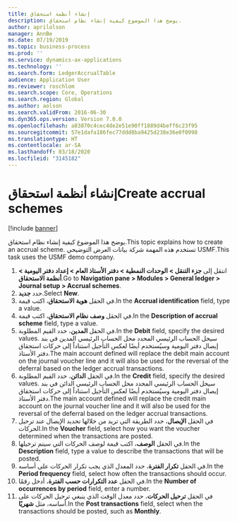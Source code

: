 ```yaml
---
title: إنشاء أنظمة استحقاق
description: يوضح هذا الموضوع كيفية إنشاء نظام استحقاق.
author: aprilolson
manager: AnnBe
ms.date: 07/19/2019
ms.topic: business-process
ms.prod: ''
ms.service: dynamics-ax-applications
ms.technology: ''
ms.search.form: LedgerAccrualTable
audience: Application User
ms.reviewer: roschlom
ms.search.scope: Core, Operations
ms.search.region: Global
ms.author: aolson
ms.search.validFrom: 2016-06-30
ms.dyn365.ops.version: Version 7.0.0
ms.openlocfilehash: a83870c4cec4de2e51e90ff1889d4beff6c23f95
ms.sourcegitcommit: 57e1dafa186fec77ddd8ba9425d238e36e0f0998
ms.translationtype: HT
ms.contentlocale: ar-SA
ms.lasthandoff: 03/18/2020
ms.locfileid: "3145182"
---
```

# <a name="create-accrual-schemes"></a><span data-ttu-id="0cd75-103">إنشاء أنظمة استحقاق</span><span class="sxs-lookup"><span data-stu-id="0cd75-103">Create accrual schemes</span></span>

[!include [banner](../../includes/banner.md)]

<span data-ttu-id="0cd75-104">يوضح هذا الموضوع كيفية إنشاء نظام استحقاق.</span><span class="sxs-lookup"><span data-stu-id="0cd75-104">This topic explains how to create an accrual scheme.</span></span> <span data-ttu-id="0cd75-105">تستخدم هذه المهمة شركة بيانات العرض التوضيحي USMF.</span><span class="sxs-lookup"><span data-stu-id="0cd75-105">This task uses the USMF demo company.</span></span>

1. <span data-ttu-id="0cd75-106">انتقل إلى **جزء التنقل > الوحدات النمطية > دفتر الأستاذ العام > إعداد دفتر اليومية > أنظمة الاستحقاق**.</span><span class="sxs-lookup"><span data-stu-id="0cd75-106">Go to **Navigation pane > Modules > General ledger > Journal setup > Accrual schemes**.</span></span>
2. <span data-ttu-id="0cd75-107">حدد **جديد**.</span><span class="sxs-lookup"><span data-stu-id="0cd75-107">Select **New**.</span></span>
3. <span data-ttu-id="0cd75-108">في الحقل **هوية الاستحقاق**، اكتب قيمة.</span><span class="sxs-lookup"><span data-stu-id="0cd75-108">In the **Accrual identification** field, type a value.</span></span>
4. <span data-ttu-id="0cd75-109">في الحقل **وصف نظام الاستحقاق**، اكتب قيمة.</span><span class="sxs-lookup"><span data-stu-id="0cd75-109">In the **Description of accrual scheme** field, type a value.</span></span>
5. <span data-ttu-id="0cd75-110">في الحقل **المدين**، حدد القيم المطلوبة.</span><span class="sxs-lookup"><span data-stu-id="0cd75-110">In the **Debit** field, specify the desired values.</span></span> <span data-ttu-id="0cd75-111">سيحل الحساب الرئيسي المحدد محل الحساب الرئيسي المدين في بند إيصال دفتر اليومية وسيُستخدم أيضًا لعكس التأجيل استناداً إلى حركات استحقاق دفتر الأستاذ.</span><span class="sxs-lookup"><span data-stu-id="0cd75-111">The main account defined will replace the debit main account on the journal voucher line and it will also be used for the reversal of the deferral based on the ledger accrual transactions.</span></span>  
6. <span data-ttu-id="0cd75-112">في الحقل **الدائن**، حدد القيم المطلوبة.</span><span class="sxs-lookup"><span data-stu-id="0cd75-112">In the **Credit** field, specify the desired values.</span></span> <span data-ttu-id="0cd75-113">سيحل الحساب الرئيسي المحدد محل الحساب الرئيسي الدائن في بند إيصال دفتر اليومية وسيُستخدم أيضًا لعكس التأجيل استناداً إلى حركات استحقاق دفتر الأستاذ.</span><span class="sxs-lookup"><span data-stu-id="0cd75-113">The main account defined will replace the credit main account on the journal voucher line and it will also be used for the reversal of the deferral based on the ledger accrual transactions.</span></span>  
7. <span data-ttu-id="0cd75-114">في الحقل **الإيصال**، حدد الطريقة التي تريد من خلالها تحديد الإيصال عند ترحيل الحركات.</span><span class="sxs-lookup"><span data-stu-id="0cd75-114">In the **Voucher** field, select how you want the voucher determined when the transactions are posted.</span></span>
8. <span data-ttu-id="0cd75-115">في الحقل **الوصف**، اكتب قيمة لوصف الحركات التي سيتم ترحيلها.</span><span class="sxs-lookup"><span data-stu-id="0cd75-115">In the **Description** field, type a value to describe the transactions that will be posted.</span></span>
9. <span data-ttu-id="0cd75-116">في الحقل **تكرار الفترة**، حدد المعدل الذي يجب تكرار الحركات على أساسه.</span><span class="sxs-lookup"><span data-stu-id="0cd75-116">In the **Period frequency** field, select how often the transactions should occur.</span></span>
10. <span data-ttu-id="0cd75-117">في الحقل **عدد التكرارات حسب الفترة**، أدخل رقمًا.</span><span class="sxs-lookup"><span data-stu-id="0cd75-117">In the **Number of occurrences by period** field, enter a number.</span></span>
11. <span data-ttu-id="0cd75-118">في الحقل **ترحيل الحركات**، حدد معدل الوقت الذي ينبغي ترحيل الحركات على أساسه، مثل **شهريًا**.</span><span class="sxs-lookup"><span data-stu-id="0cd75-118">In the **Post transactions** field, select when the transactions should be posted, such as **Monthly**.</span></span>

